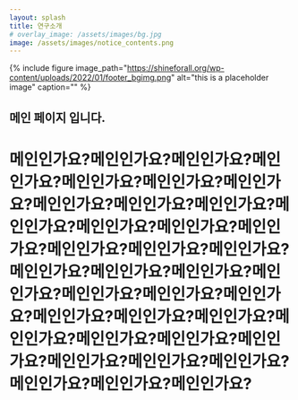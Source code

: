 ```yaml
---
layout: splash
title: 연구소개
# overlay_image: /assets/images/bg.jpg
image: /assets/images/notice_contents.png
---
```

{% include figure image_path="https://shineforall.org/wp-content/uploads/2022/01/footer_bgimg.png" alt="this is a placeholder image" caption="" %}


## <div>메인 페이지 입니다.</div>
# 메인인가요?메인인가요?메인인가요?메인인가요?메인인가요?메인인가요?메인인가요?메인인가요?메인인가요?메인인가요?메인인가요?메인인가요?메인인가요?메인인가요?메인인가요?메인인가요?메인인가요?메인인가요?메인인가요?메인인가요?메인인가요?메인인가요?메인인가요?메인인가요?메인인가요?메인인가요?메인인가요?메인인가요?메인인가요?메인인가요?메인인가요?메인인가요?메인인가요?메인인가요?메인인가요?메인인가요?메인인가요?